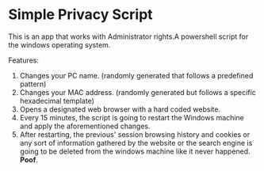 # Simple Privacy Script

This is an app that works with Administrator rights.A powershell script for the windows operating system.

Features:
1. Changes your PC name. (randomly generated that follows a predefined pattern)
2. Changes your MAC address. (randomly generated but follows a specific hexadecimal template)
3. Opens a designated web browser with a hard coded website.
4. Every 15 minutes, the script is going to restart the Windows machine and apply the aforementioned changes.
5. After restarting, the previous' session browsing history and cookies or any sort of information gathered by the website or the search engine 
is going to be deleted from the windows machine like it never happened. **Poof**.


